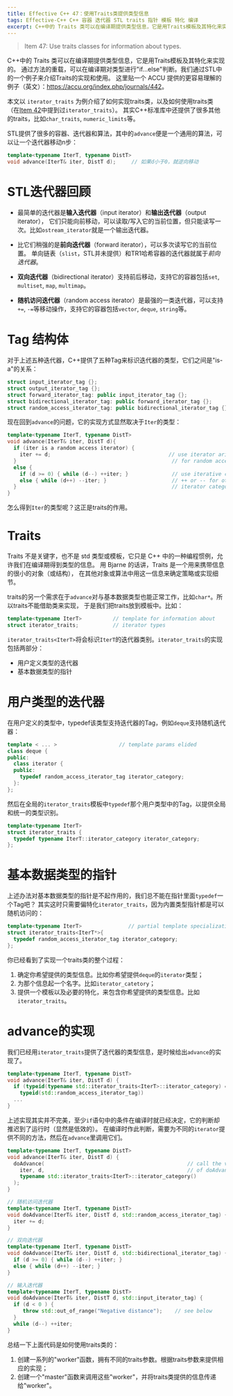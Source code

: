 ```yaml
---
title: Effective C++ 47：使用Traits类提供类型信息
tags: Effective-C++ C++ 容器 迭代器 STL traits 指针 模板 特化 编译 
excerpt: C++中的 Traits 类可以在编译期提供类型信息，它是用Traits模板及其特化来实现的。通过方法的重载，可以在编译期对类型进行"if...else"判断。我们通过STL中的一个例子来介绍Traits的实现和使用。
---
```


> Item 47: Use traits classes for information about types.

C++中的 Traits 类可以在编译期提供类型信息，它是用Traits模板及其特化来实现的。
通过方法的重载，可以在编译期对类型进行"if...else"判断。我们通过STL中的一个例子来介绍Traits的实现和使用。
这里贴一个 ACCU 提供的更容易理解的例子（英文）：<https://accu.org/index.php/journals/442>。

本文以 `iterator_traits` 为例介绍了如何实现traits类，以及如何使用traits类
（在[Item 42][item42]中提到过`iterator_traits`）。
其实C++标准库中还提供了很多其他的traits，比如`char_traits`, `numeric_limits`等。

STL提供了很多的容器、迭代器和算法，其中的`advance`便是一个通用的算法，可以让一个迭代器移动n步：

```cpp
template<typename IterT, typename DistT>
void advance(IterT& iter, DistT d);     // 如果d小于0，就逆向移动
```

<!--more-->

# STL迭代器回顾

* 最简单的迭代器是**输入迭代器**（input iterator）和**输出迭代器**（output iterator），
它们只能向前移动，可以读取/写入它的当前位置，但只能读写一次。比如`ostream_iterator`就是一个输出迭代器。

* 比它们稍强的是**前向迭代器**（forward iterator），可以多次读写它的当前位置。
单向链表（`slist`，STL并未提供）和TR1哈希容器的迭代器就属于*前向迭代器*。

* **双向迭代器**（bidirectional iterator）支持前后移动，支持它的容器包括`set`, `multiset`, `map`, `multimap`。

* **随机访问迭代器**（random access iterator）是最强的一类迭代器，可以支持`+=`, `-=`等移动操作，支持它的容器包括`vector`, `deque`, `string`等。

# Tag 结构体

对于上述五种迭代器，C++提供了五种Tag来标识迭代器的类型，它们之间是"is-a"的关系：

```cpp
struct input_iterator_tag {};
struct output_iterator_tag {};
struct forward_iterator_tag: public input_iterator_tag {};
struct bidirectional_iterator_tag: public forward_iterator_tag {};
struct random_access_iterator_tag: public bidirectional_iterator_tag {};
```

现在回到`advance`的问题，它的实现方式显然取决于`Iter`的类型：

```cpp
template<typename IterT, typename DistT>
void advance(IterT& iter, DistT d){
  if (iter is a random access iterator) {
    iter += d;                                      // use iterator arithmetic
  }                                                  // for random access iters
  else {
    if (d >= 0) { while (d--) ++iter; }              // use iterative calls to
    else { while (d++) --iter; }                     // ++ or -- for other
  }                                                  // iterator categories
}
```

怎么得到`Iter`的类型呢？这正是traits的作用。

# Traits

Traits 不是关键字，也不是 std 类型或模板，它只是 C++ 中的一种编程惯例，允许我们在编译期得到类型的信息。
用 Bjarne 的话讲，Traits 是一个用来携带信息的很小的对象（或结构），
在其他对象或算法中用这一信息来确定策略或实现细节。

traits的另一个需求在于`advance`对与基本数据类型也能正常工作，比如`char*`。所以traits不能借助类来实现，
于是我们把traits放到模板中。比如：

```cpp
template<typename IterT>          // template for information about
struct iterator_traits;           // iterator types
```

`iterator_traits<IterT>`将会标识`IterT`的迭代器类别。`iterator_traits`的实现包括两部分：

* 用户定义类型的迭代器
* 基本数据类型的指针

# 用户类型的迭代器

在用户定义的类型中，typedef该类型支持迭代器的Tag，例如`deque`支持随机迭代器：

```cpp
template < ... >                    // template params elided
class deque {
public:
  class iterator {
  public:
    typedef random_access_iterator_tag iterator_category;
  }:
};
```

然后在全局的`iterator_traits`模板中`typedef`那个用户类型中的Tag，以提供全局和统一的类型识别。

```cpp
template<typename IterT>
struct iterator_traits {
  typedef typename IterT::iterator_category iterator_category;
};
```

# 基本数据类型的指针

上述办法对基本数据类型的指针是不起作用的，我们总不能在指针里面`typedef`一个Tag吧？
其实这时只需要偏特化`iterator_traits`，因为内置类型指针都是可以随机访问的：

```cpp
template<typename IterT>               // partial template specialization
struct iterator_traits<IterT*>{
  typedef random_access_iterator_tag iterator_category;
};
```

你已经看到了实现一个traits类的整个过程：

1. 确定你希望提供的类型信息。比如你希望提供`deque`的`iterator`类型；
2. 为那个信息起一个名字。比如`iterator_catetory`；
3. 提供一个模板以及必要的特化，来包含你希望提供的类型信息。比如`iterator_traits`。

# advance的实现

我们已经用`iterator_traits`提供了迭代器的类型信息，是时候给出`advance`的实现了。

```cpp
template<typename IterT, typename DistT>
void advance(IterT& iter, DistT d) {
  if (typeid(typename std::iterator_traits<IterT>::iterator_category) ==
    typeid(std::random_access_iterator_tag))
  ...
}
```

上述实现其实并不完美，至少`if`语句中的条件在编译时就已经决定，它的判断却推迟到了运行时（显然是低效的）。
在编译时作此判断，需要为不同的`iterator`提供不同的方法，然后在`advance`里调用它们。

```cpp
template<typename IterT, typename DistT>
void advance(IterT& iter, DistT d) {
  doAdvance(                                              // call the version
    iter, d,                                              // of doAdvance
    typename std::iterator_traits<IterT>::iterator_category()
  );                                                     
}                                                       

// 随机访问迭代器
template<typename IterT, typename DistT>
void doAdvance(IterT& iter, DistT d, std::random_access_iterator_tag) {
  iter += d;
}

// 双向迭代器
template<typename IterT, typename DistT>
void doAdvance(IterT& iter, DistT d, std::bidirectional_iterator_tag) {
  if (d >= 0) { while (d--) ++iter; }
  else { while (d++) --iter; }
}

// 输入迭代器
template<typename IterT, typename DistT>
void doAdvance(IterT& iter, DistT d, std::input_iterator_tag) {
  if (d < 0 ) {
     throw std::out_of_range("Negative distance");    // see below
  }
  while (d--) ++iter;
}
```

总结一下上面代码是如何使用traits类的：

1. 创建一系列的"worker"函数，拥有不同的traits参数。根据traits参数来提供相应的实现；
2. 创建一个"master"函数来调用这些"worker"，并将traits类提供的信息传递给"worker"。

[item42]: /2015/09/09/effective-cpp-42.html
